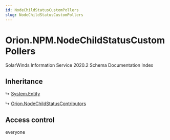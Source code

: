 ```yaml
---
id: NodeChildStatusCustomPollers
slug: NodeChildStatusCustomPollers
---
```


# Orion.NPM.NodeChildStatusCustomPollers

SolarWinds Information Service 2020.2 Schema Documentation Index

## Inheritance

↳ [System.Entity](./../System/Entity)

↳ [Orion.NodeChildStatusContributors](./../Orion/NodeChildStatusContributors)

## Access control

everyone

